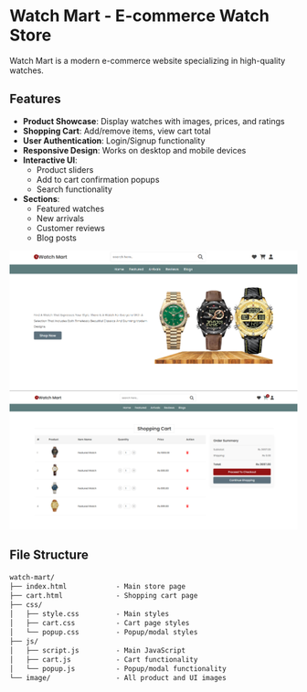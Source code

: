 # Watch Mart - E-commerce Watch Store

Watch Mart is a modern e-commerce website specializing in high-quality watches. 

## Features

- **Product Showcase**: Display watches with images, prices, and ratings
- **Shopping Cart**: Add/remove items, view cart total
- **User Authentication**: Login/Signup functionality
- **Responsive Design**: Works on desktop and mobile devices
- **Interactive UI**: 
  - Product sliders
  - Add to cart confirmation popups
  - Search functionality
- **Sections**:
  - Featured watches
  - New arrivals
  - Customer reviews
  - Blog posts
 
![preview img](/preview.png)
![preview img](/preview1.png)

## File Structure

```
watch-mart/
├── index.html            - Main store page
├── cart.html             - Shopping cart page
├── css/
│   ├── style.css         - Main styles
│   ├── cart.css          - Cart page styles
│   └── popup.css         - Popup/modal styles
├── js/
│   ├── script.js         - Main JavaScript
│   ├── cart.js           - Cart functionality
│   └── popup.js          - Popup/modal functionality
└── image/                - All product and UI images
```

